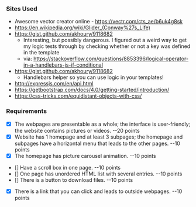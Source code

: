 
### Sites Used
- Awesome vector creator online - https://vectr.com/cts_ae/b6uk4g8sk
- https://en.wikipedia.org/wiki/Glider_(Conway%27s_Life)
- https://gist.github.com/akhoury/9118682
   - Interesting, but possibly dangerous. I figured out a weird way to get my logic tests through by checking whether or not a key was defined in the template
   - via: https://stackoverflow.com/questions/8853396/logical-operator-in-a-handlebars-js-if-conditional
- https://gist.github.com/akhoury/9118682
   - Handlebars helper so you can use logic in your templates!
- http://expressjs.com/en/api.html
- https://getbootstrap.com/docs/4.0/getting-started/introduction/
- https://css-tricks.com/equidistant-objects-with-css/

### Requirements
- [x] The webpages are presentable as a whole; the interface is user-friendly; the website contains pictures or videos.  --20 points
- [x] Website has 1 homepage and at least 3 subpages; the homepage and subpages have a horizontal menu that leads to the other pages.   --10 points
- [x] The homepage has picture carousel animation.   --10 points
- [] Have a scroll box in one page.  --10 points
- [] One page has unordered HTML list with several entries.  --10 points
- [] There is a button to download files. --10 points
- [x] There is a link that you can click and leads to outside webpages. --10 points